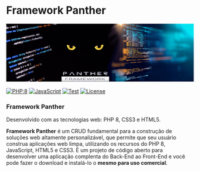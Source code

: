 Framework Panther
================

<img src="https://github.com/framework-panther/panther/blob/master/img/framework-panther-banner.png">

<p align="left">
<a href="https://www.php.net/releases/8.0/pt_BR.php"><img src="https://github.com/framework-panther/framework/blob/master/img/php.svg" alt="PHP:8"></a>
<a href="https://www.javascript.com/"><img src="https://github.com/framework-panther/framework/blob/master/img/javascript.svg" alt="JavaScript"></a>
<a href="https://github.com"><img src="https://github.com/framework-panther/framework/blob/master/img/test.svg" alt="Test"></a>
<a href="https://www.gnu.org/licenses/gpl-3.0.pt-br.html"><img src="https://github.com/framework-panther/framework/blob/master/img/licenca.svg" alt="License"></a>
</p>

### Framework Panther

Desenvolvido com as tecnologias web: PHP 8, CSS3 e HTML5.

**Framework Panther** é um CRUD fundamental para a construção de soluções web altamente personalizável, que permite que seu usuário construa aplicações web limpa, utilizando os recursos do PHP 8, JavaScript, HTML5 e CSS3. É um projeto de código aberto para desenvolver uma aplicação complenta do Back-End ao Front-End e você pode fazer o download e instalá-lo o **mesmo para uso comercial**.


